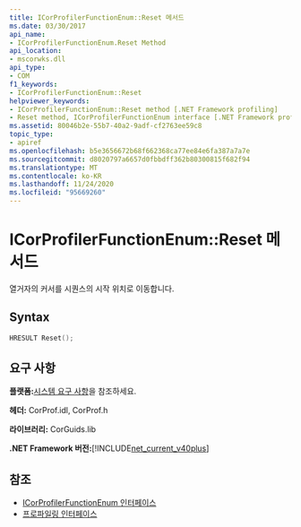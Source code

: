 ```yaml
---
title: ICorProfilerFunctionEnum::Reset 메서드
ms.date: 03/30/2017
api_name:
- ICorProfilerFunctionEnum.Reset Method
api_location:
- mscorwks.dll
api_type:
- COM
f1_keywords:
- ICorProfilerFunctionEnum::Reset
helpviewer_keywords:
- ICorProfilerFunctionEnum::Reset method [.NET Framework profiling]
- Reset method, ICorProfilerFunctionEnum interface [.NET Framework profiling]
ms.assetid: 80046b2e-55b7-40a2-9adf-cf2763ee59c8
topic_type:
- apiref
ms.openlocfilehash: b5e3656672b68f662368ca77ee84e6fa387a7a7e
ms.sourcegitcommit: d8020797a6657d0fbbdff362b80300815f682f94
ms.translationtype: MT
ms.contentlocale: ko-KR
ms.lasthandoff: 11/24/2020
ms.locfileid: "95669260"
---
```

# <a name="icorprofilerfunctionenumreset-method"></a>ICorProfilerFunctionEnum::Reset 메서드

열거자의 커서를 시퀀스의 시작 위치로 이동합니다.  
  
## <a name="syntax"></a>Syntax  
  
```cpp  
HRESULT Reset();  
```  
  
## <a name="requirements"></a>요구 사항  

 **플랫폼:**[시스템 요구 사항](../../get-started/system-requirements.md)을 참조하세요.  
  
 **헤더:** CorProf.idl, CorProf.h  
  
 **라이브러리:** CorGuids.lib  
  
 **.NET Framework 버전:**[!INCLUDE[net_current_v40plus](../../../../includes/net-current-v40plus-md.md)]  
  
## <a name="see-also"></a>참조

- [ICorProfilerFunctionEnum 인터페이스](icorprofilerfunctionenum-interface.md)
- [프로파일링 인터페이스](profiling-interfaces.md)
